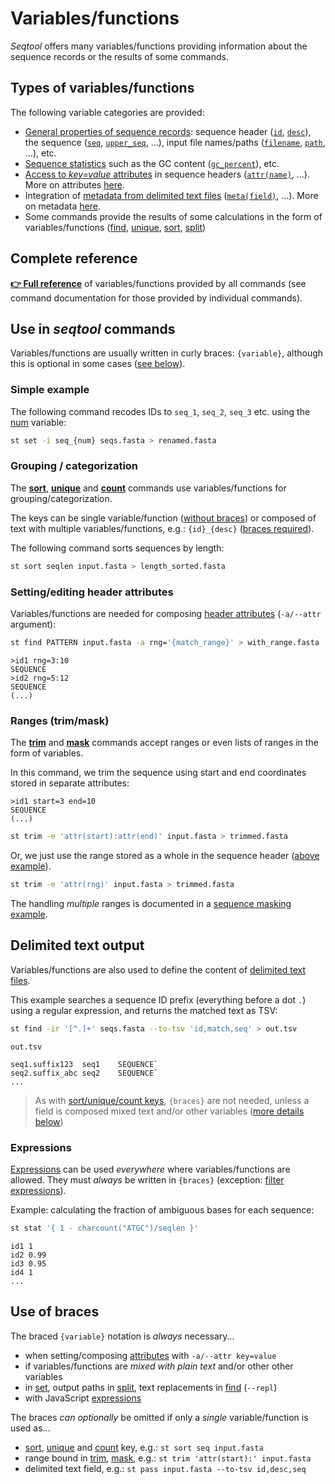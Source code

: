 # Variables/functions

*Seqtool* offers many variables/functions providing information about
the sequence records or the results of some commands.


## Types of variables/functions

The following variable categories are provided:

* [General properties of sequence records](var_reference.md#general-properties-of-sequence-records-and-input-files):
  sequence header ([`id`](var_reference.md#id), [`desc`](var_reference.md#desc)),
  the sequence ([`seq`](var_reference.md#seq), [`upper_seq`](var_reference.md#upper_seq), ...),
  input file names/paths ([`filename`](var_reference.md#filename), [`path`](var_reference.md#path),
  ...), etc.
* [Sequence statistics](var_reference.md#sequence-statistics)
   such as the GC content ([`gc_percent`](var_reference.md#gc_percent)), etc.
* [Access to *key=value* attributes](var_reference.md#header-attributes)
  in sequence headers ([`attr(name)`](var_reference.md#attr), ...).
  More on attributes [here](attributes.md).
* Integration of 
  [metadata from delimited text files](var_reference.md#access-metadata-from-delimited-text-files)
  ([`meta(field)`](var_reference.md#meta), ...). More on metadata [here](meta.md).
* Some commands provide the results of some calculations in the form of variables/functions
  ([find](find.md#variablesfunctions-provided-by-the-find-command),
  [unique](unique.md#variablesfunctions-provided-by-the-unique-command),
  [sort](sort.md#variables-provided-by-the-sort-command),
  [split](split.md#variables-available-in-the-split-command))


## Complete reference

**[👉 Full reference](var_reference.md)** of variables/functions provided
by all commands (see command documentation for those provided by individual commands).


## Use in *seqtool* commands

Variables/functions are usually written in curly braces: `{variable}`, although
this is optional in some cases ([see below](#use-of-braces)).

### Simple example

The following command recodes IDs to `seq_1`, `seq_2`, `seq_3` etc.
using the [num](var_reference.md#num) variable:

```bash
st set -i seq_{num} seqs.fasta > renamed.fasta
```

### Grouping / categorization

The **[sort](sort.md)**, **[unique](unique.md)** and **[count](count.md)**
commands use variables/functions for grouping/categorization.

The keys can be single variable/function ([without braces](#use-of-braces)) or
composed of text with multiple variables/functions, e.g.: `{id}_{desc}`
([braces required](#use-of-braces)).

The following command sorts sequences by length:

```bash
st sort seqlen input.fasta > length_sorted.fasta
```


### Setting/editing header attributes

Variables/functions are needed for composing [header attributes](attributes.md)
(`-a/--attr` argument):

```bash
st find PATTERN input.fasta -a rng='{match_range}' > with_range.fasta
```

```
>id1 rng=3:10
SEQUENCE
>id2 rng=5:12
SEQUENCE
(...)
```


### Ranges (trim/mask)

The **[trim](trim.md)** and **[mask](mask.md)** commands accept ranges
or even lists of ranges in the form of variables.

In this command, we trim the sequence using start and end coordinates stored
in separate attributes:

```
>id1 start=3 end=10
SEQUENCE
(...)
```

```bash
st trim -e 'attr(start):attr(end)' input.fasta > trimmed.fasta
```

Or, we just use the range stored as a whole in the sequence header
([above example](#settingediting-header-attributes)).

```bash
st trim -e 'attr(rng)' input.fasta > trimmed.fasta
```

The handling *multiple* ranges is documented in a [sequence masking example](mask.md#example).


## Delimited text output

Variables/functions are also used to define the content of [delimited text files](formats.md#delimited-text-csv-tsv-).

This example searches a sequence ID prefix (everything before a dot `.`)
using a regular expression, and returns the matched text as TSV:

```bash
st find -ir '[^.]+' seqs.fasta --to-tsv 'id,match,seq' > out.tsv
```

`out.tsv`

```
seq1.suffix123	seq1	SEQUENCE`
seq2.suffix_abc	seq2	SEQUENCE`
...
```

> As with [sort/unique/count keys](#grouping--categorization),
> `{braces}` are not needed, unless a field is composed
> mixed text and/or other variables ([more details below](#use-of-braces))

### Expressions

[Expressions](expressions.md) can be used *everywhere* where variables/functions
are allowed. They must *always* be written in `{braces}`
(exception: [filter expressions](filter.md)).

Example: calculating the fraction of ambiguous bases for each sequence:

```bash
st stat '{ 1 - charcount("ATGC")/seqlen }'
```

```
id1	1
id2	0.99
id3	0.95
id4	1
...
```

## Use of braces

The braced `{variable}` notation is *always* necessary...

* when setting/composing [attributes](attributes.md) with `-a/--attr key=value`
* if variables/functions are *mixed with plain text* and/or other other variables
* in [set](set.md), output paths in [split](split.md), text replacements in [find](find.md) (`--repl`)
* with JavaScript [expressions](expressions.md)

The braces *can optionally* be omitted if only a *single* variable/function
is used as...

* [sort](sort.md), [unique](unique.md) and [count](count.md) key, e.g.: `st sort seq input.fasta`
* range bound in [trim](trim.md), [mask](mask.md), e.g.: `st trim 'attr(start):' input.fasta`
* delimited text field, e.g.: `st pass input.fasta --to-tsv id,desc,seq`
